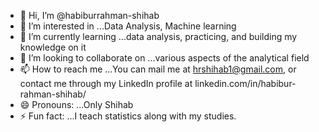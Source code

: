 - 👋 Hi, I’m @habiburrahman-shihab
- 👀 I’m interested in ...Data Analysis, Machine learning
- 🌱 I’m currently learning ...data analysis, practicing, and building my knowledge on it
- 💞️ I’m looking to collaborate on ...various aspects of the analytical field
- 📫 How to reach me ...You can mail me at hrshihab1@gmail.com, or contact me through my LinkedIn profile at linkedin.com/in/habibur-rahman-shihab/
- 😄 Pronouns: ...Only Shihab
- ⚡ Fun fact: ...I teach statistics along with my studies.

<!---
habiburrahman-shihab/habiburrahman-shihab is a ✨ special ✨ repository because its `README.md` (this file) appears on your GitHub profile.
You can click the Preview link to take a look at your changes.
--->
